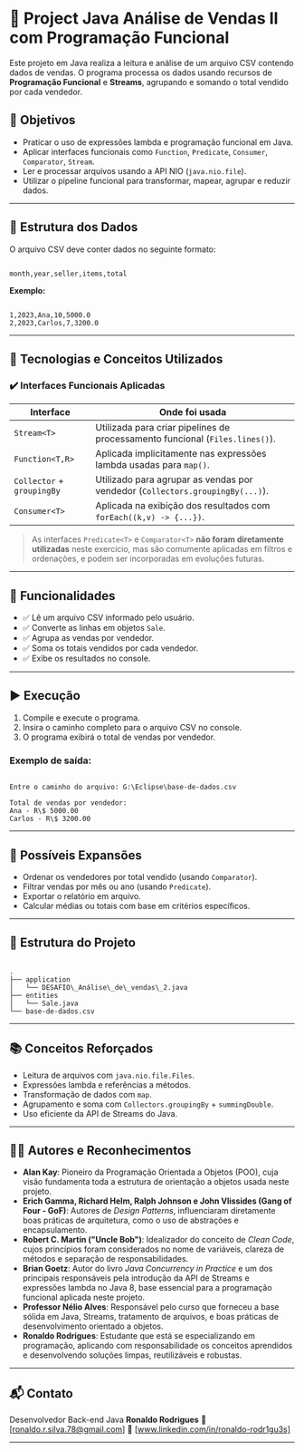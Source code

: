 # 💼 Project Java Análise de Vendas II com Programação Funcional

Este projeto em Java realiza a leitura e análise de um arquivo CSV contendo dados de vendas.
O programa processa os dados usando recursos de **Programação Funcional** e **Streams**, agrupando e somando o total vendido por cada vendedor.

## 📌 Objetivos

- Praticar o uso de expressões lambda e programação funcional em Java.
- Aplicar interfaces funcionais como `Function`, `Predicate`, `Consumer`, `Comparator`, `Stream`.
- Ler e processar arquivos usando a API NIO (`java.nio.file`).
- Utilizar o pipeline funcional para transformar, mapear, agrupar e reduzir dados.

---

## 📂 Estrutura dos Dados

O arquivo CSV deve conter dados no seguinte formato:

```

month,year,seller,items,total

```

**Exemplo:**

```

1,2023,Ana,10,5000.0
2,2023,Carlos,7,3200.0

```

---

## 🔧 Tecnologias e Conceitos Utilizados

### ✔️ Interfaces Funcionais Aplicadas

| Interface                  | Onde foi usada                                                                  |
|----------------------------|---------------------------------------------------------------------------------|
| `Stream<T>`                | Utilizada para criar pipelines de processamento funcional (`Files.lines()`).    |
| `Function<T,R>`            | Aplicada implicitamente nas expressões lambda usadas para `map()`.              |
| `Collector` + `groupingBy` | Utilizado para agrupar as vendas por vendedor (`Collectors.groupingBy(...)`).   |
| `Consumer<T>`              | Aplicada na exibição dos resultados com `forEach((k,v) -> {...})`.              |

> As interfaces `Predicate<T>` e `Comparator<T>` **não foram diretamente utilizadas** neste exercício, mas são comumente aplicadas em filtros e ordenações, e podem ser incorporadas em evoluções futuras.

---

## 📌 Funcionalidades

- ✅ Lê um arquivo CSV informado pelo usuário.
- ✅ Converte as linhas em objetos `Sale`.
- ✅ Agrupa as vendas por vendedor.
- ✅ Soma os totais vendidos por cada vendedor.
- ✅ Exibe os resultados no console.

---

## ▶️ Execução

1. Compile e execute o programa.
2. Insira o caminho completo para o arquivo CSV no console.
3. O programa exibirá o total de vendas por vendedor.

### Exemplo de saída:

```

Entre o caminho do arquivo: G:\Eclipse\base-de-dados.csv

Total de vendas por vendedor:
Ana - R\$ 5000.00
Carlos - R\$ 3200.00

```

---

## 🧠 Possíveis Expansões

- Ordenar os vendedores por total vendido (usando `Comparator`).
- Filtrar vendas por mês ou ano (usando `Predicate`).
- Exportar o relatório em arquivo.
- Calcular médias ou totais com base em critérios específicos.

---

## 📁 Estrutura do Projeto

```

.
├── application
│   └── DESAFIO\_Análise\_de\_vendas\_2.java
├── entities
│   └── Sale.java
└── base-de-dados.csv

```

---

## 📚 Conceitos Reforçados

- Leitura de arquivos com `java.nio.file.Files`.
- Expressões lambda e referências a métodos.
- Transformação de dados com `map`.
- Agrupamento e soma com `Collectors.groupingBy` + `summingDouble`.
- Uso eficiente da API de Streams do Java.

---

## 👨‍💻 Autores e Reconhecimentos 

* **Alan Kay**: Pioneiro da Programação Orientada a Objetos (POO), cuja visão fundamenta toda a estrutura de orientação a objetos usada neste projeto.
* **Erich Gamma, Richard Helm, Ralph Johnson e John Vlissides (Gang of Four - GoF)**: Autores de *Design Patterns*, influenciaram diretamente boas práticas de arquitetura, como o uso de abstrações e encapsulamento.
* **Robert C. Martin ("Uncle Bob")**: Idealizador do conceito de *Clean Code*, cujos princípios foram considerados no nome de variáveis, clareza de métodos e separação de responsabilidades.
* **Brian Goetz**: Autor do livro *Java Concurrency in Practice* e um dos principais responsáveis pela introdução da API de Streams e expressões lambda no Java 8, base essencial para a programação funcional aplicada neste projeto.
* **Professor Nélio Alves**: Responsável pelo curso que forneceu a base sólida em Java, Streams, tratamento de arquivos, e boas práticas de desenvolvimento orientado a objetos.
* **Ronaldo Rodrigues**: Estudante que está se especializando em programação, aplicando com responsabilidade os conceitos aprendidos e desenvolvendo soluções limpas, reutilizáveis e robustas.

---
## 📬 Contato

Desenvolvedor Back-end Java **Ronaldo Rodrigues**
📧 \[[ronaldo.r.silva.78@gmail.com](mailto:ronaldo.r.silva.78@gmail.com)]
🔗 \[www.linkedin.com/in/ronaldo-rodr1gu3s]

---
